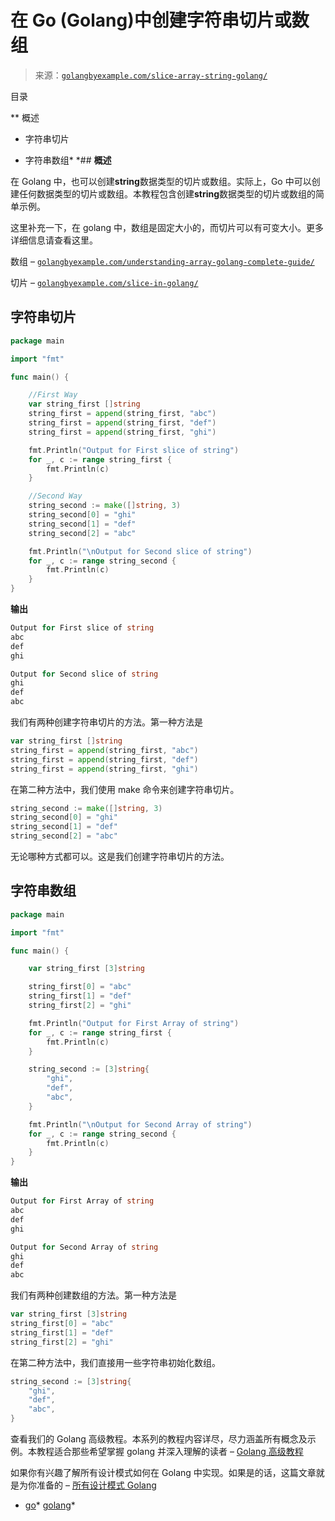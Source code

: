 <!--yml

分类：未分类

日期：2024-10-13 06:40:16

-->

# 在 Go (Golang)中创建字符串切片或数组

> 来源：[`golangbyexample.com/slice-array-string-golang/`](https://golangbyexample.com/slice-array-string-golang/)

目录

**   概述

+   字符串切片

+   字符串数组*  *## **概述**

在 Golang 中，也可以创建**string**数据类型的切片或数组。实际上，Go 中可以创建任何数据类型的切片或数组。本教程包含创建**string**数据类型的切片或数组的简单示例。

这里补充一下，在 golang 中，数组是固定大小的，而切片可以有可变大小。更多详细信息请查看这里。

数组 – [`golangbyexample.com/understanding-array-golang-complete-guide/`](https://golangbyexample.com/understanding-array-golang-complete-guide/)

切片 – [`golangbyexample.com/slice-in-golang/`](https://golangbyexample.com/slice-in-golang/)

## **字符串切片**

```go
package main

import "fmt"

func main() {

	//First Way
	var string_first []string
	string_first = append(string_first, "abc")
	string_first = append(string_first, "def")
	string_first = append(string_first, "ghi")

	fmt.Println("Output for First slice of string")
	for _, c := range string_first {
		fmt.Println(c)
	}

	//Second Way
	string_second := make([]string, 3)
	string_second[0] = "ghi"
	string_second[1] = "def"
	string_second[2] = "abc"

	fmt.Println("\nOutput for Second slice of string")
	for _, c := range string_second {
		fmt.Println(c)
	}
}
```

**输出**

```go
Output for First slice of string
abc
def
ghi

Output for Second slice of string
ghi
def
abc
```

我们有两种创建字符串切片的方法。第一种方法是

```go
var string_first []string
string_first = append(string_first, "abc")
string_first = append(string_first, "def")
string_first = append(string_first, "ghi")
```

在第二种方法中，我们使用 make 命令来创建字符串切片。

```go
string_second := make([]string, 3)
string_second[0] = "ghi"
string_second[1] = "def"
string_second[2] = "abc"
```

无论哪种方式都可以。这是我们创建字符串切片的方法。

## **字符串数组**

```go
package main

import "fmt"

func main() {

	var string_first [3]string

	string_first[0] = "abc"
	string_first[1] = "def"
	string_first[2] = "ghi"

	fmt.Println("Output for First Array of string")
	for _, c := range string_first {
		fmt.Println(c)
	}

	string_second := [3]string{
		"ghi",
		"def",
		"abc",
	}

	fmt.Println("\nOutput for Second Array of string")
	for _, c := range string_second {
		fmt.Println(c)
	}
}
```

**输出**

```go
Output for First Array of string
abc
def
ghi

Output for Second Array of string
ghi
def
abc
```

我们有两种创建数组的方法。第一种方法是

```go
var string_first [3]string
string_first[0] = "abc"
string_first[1] = "def"
string_first[2] = "ghi"
```

在第二种方法中，我们直接用一些字符串初始化数组。

```go
string_second := [3]string{
	"ghi",
	"def",
	"abc",
}
```

查看我们的 Golang 高级教程。本系列的教程内容详尽，尽力涵盖所有概念及示例。本教程适合那些希望掌握 golang 并深入理解的读者 – [Golang 高级教程](https://golangbyexample.com/golang-comprehensive-tutorial/)

如果你有兴趣了解所有设计模式如何在 Golang 中实现。如果是的话，这篇文章就是为你准备的 – [所有设计模式 Golang](https://golangbyexample.com/all-design-patterns-golang/)

+   [go](https://golangbyexample.com/tag/go/)*   [golang](https://golangbyexample.com/tag/golang/)*
